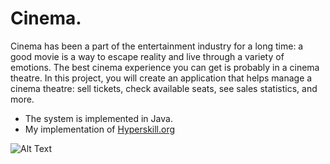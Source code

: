 
# Cinema.
Cinema has been a part of the entertainment industry for a long time: a good movie is a way to escape reality and live through a variety of emotions. The best cinema experience you can get is probably in a cinema theatre. In this project, you will create an application that helps manage a cinema theatre: sell tickets, check available seats, see sales statistics, and more.


+ The system is implemented in Java.
+ My implementation of [Hyperskill.org](https://hyperskill.org/projects/133)

[comment]: <> (![Administrator portal 2]&#40;./resources/admin_2.jpg&#41;)


![Alt Text](https://media.giphy.com/media/vFKqnCdLPNOKc/giphy.gif)
